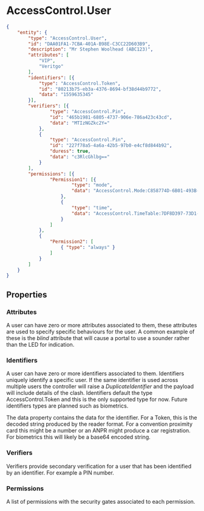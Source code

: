 # AccessControl.User

````json
{
    "entity": {
        "type": "AccessControl.User",
        "id": "DAA01FA1-7CBA-401A-B98E-C3CC22D603B9",
        "description": "Mr Stephen Woolhead (ABC123)",
        "attributes": [
            "VIP",
            "Veritgo"
        ],
        "identifiers": [{
            "type": "AccessControl.Token",
            "id": "80213b75-eb3a-4376-8694-bf38d44b9772",
            "data": "1559635345"
        }],
        "verifiers": [{
                "type": "AccessControl.Pin",
                "id": "465b1981-6805-4737-906e-786a423c43cd",
                "data": "MTIzNGZkc2Y="
            },
            {
                "type": "AccessControl.Pin",
                "id": "227f78a5-4a6a-42b5-97b0-e4cf8d844b92",
                "duress": true,
                "data": "c3RlcGhlbg=="
            }
        ],
        "permissions": [{
                "Permission1": [{
                        "type": "mode",
                        "data": "AccessControl.Mode:C858774D-6B01-493B-BF52-B1817A9E6AF3"
                    },
                    {
                        "type": "time",
                        "data": "AccessControl.TimeTable:7DF8D397-73D1-4A63-9F10-0F646C4EA87F"
                    }
                ]
            },
            {
                "Permission2": [
                    { "type": "always" }
                ]
            }
        ]
    }
}
````

## Properties

### Attributes

A user can have zero or more attributes associated to them, these attributes are
used to specify specific behaviours for the user. A common example of these is
the *blind* attribute that will cause a portal to use a sounder rather than the
LED for indication.

### Identifiers

A user can have zero or more identifiers associated to them. Identifiers
uniquely identify a specific user. If the same identifier is used across
multiple users the controller will raise a *DuplicateIdentifier* and the payload
will include details of the clash. Identifiers default the type
AccessControl.Token and this is the only supported type for now. Future
identifiers types are planned such as biometrics.

The data property contains the data for the identifier. For a Token, this is the
decoded string produced by the reader format. For a convention proximity card
this might be a number or an ANPR might produce a car registration. For
biometrics this will likely be a base64 encoded string.

### Verifiers

Verifiers provide secondary verification for a user that has been identified by
an identifier. For example a PIN number.

### Permissions

A list of permissions with the security gates associated to each permission.